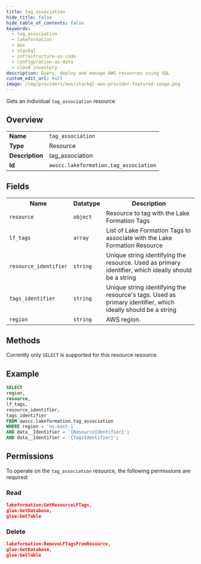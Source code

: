 ```yaml
---
title: tag_association
hide_title: false
hide_table_of_contents: false
keywords:
  - tag_association
  - lakeformation
  - aws
  - stackql
  - infrastructure-as-code
  - configuration-as-data
  - cloud inventory
description: Query, deploy and manage AWS resources using SQL
custom_edit_url: null
image: /img/providers/aws/stackql-aws-provider-featured-image.png
---
```

Gets an individual <code>tag_association</code> resource

## Overview
<table><tbody>
<tr><td><b>Name</b></td><td><code>tag_association</code></td></tr>
<tr><td><b>Type</b></td><td>Resource</td></tr>
<tr><td><b>Description</b></td><td>tag_association</td></tr>
<tr><td><b>Id</b></td><td><code>awscc.lakeformation.tag_association</code></td></tr>
</tbody></table>

## Fields
<table><tbody>
<tr><th>Name</th><th>Datatype</th><th>Description</th></tr>
<tr><td><code>resource</code></td><td><code>object</code></td><td>Resource to tag with the Lake Formation Tags</td></tr>
<tr><td><code>lf_tags</code></td><td><code>array</code></td><td>List of Lake Formation Tags to associate with the Lake Formation Resource</td></tr>
<tr><td><code>resource_identifier</code></td><td><code>string</code></td><td>Unique string identifying the resource. Used as primary identifier, which ideally should be a string</td></tr>
<tr><td><code>tags_identifier</code></td><td><code>string</code></td><td>Unique string identifying the resource's tags. Used as primary identifier, which ideally should be a string</td></tr>
<tr><td><code>region</code></td><td><code>string</code></td><td>AWS region.</td></tr>

</tbody></table>

## Methods
Currently only <code>SELECT</code> is supported for this resource resource.

## Example
```sql
SELECT
region,
resource,
lf_tags,
resource_identifier,
tags_identifier
FROM awscc.lakeformation.tag_association
WHERE region = 'us-east-1'
AND data__Identifier = '{ResourceIdentifier}';
AND data__Identifier = '{TagsIdentifier}';
```

## Permissions

To operate on the <code>tag_association</code> resource, the following permissions are required:

### Read
```json
lakeformation:GetResourceLFTags,
glue:GetDatabase,
glue:GetTable
```

### Delete
```json
lakeformation:RemoveLFTagsFromResource,
glue:GetDatabase,
glue:GetTable
```

